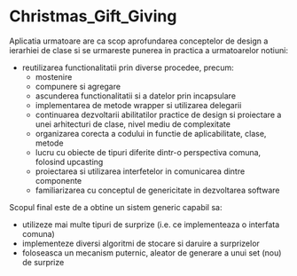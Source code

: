 # Christmas_Gift_Giving

Aplicatia urmatoare are ca scop aprofundarea conceptelor de design a ierarhiei de clase si se urmareste punerea in practica a urmatoarelor notiuni:
- reutilizarea functionalitatii prin diverse procedee, precum:
    - mostenire
    - compunere si agregare
    - ascunderea functionalitatii si a datelor prin incapsulare
    - implementarea de metode wrapper si utilizarea delegarii
    - continuarea dezvoltarii abilitatilor practice de design si proiectare a unei arhitecturi de clase, nivel mediu de complexitate
    - organizarea corecta a codului in functie de aplicabilitate, clase, metode
    - lucru cu obiecte de tipuri diferite dintr-o perspectiva comuna, folosind upcasting
    - proiectarea si utilizarea interfetelor in comunicarea dintre componente
    - familiarizarea cu conceptul de genericitate in dezvoltarea software

Scopul final este de a obtine un sistem generic capabil sa:
- utilizeze mai multe tipuri de surprize (i.e. ce implementeaza o interfata comuna)
- implementeze diversi algoritmi de stocare si daruire a surprizelor
- foloseasca un mecanism puternic, aleator de generare a unui set (nou) de surprize
